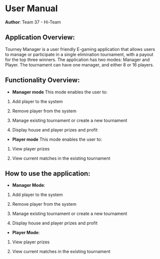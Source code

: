 
# User Manual

**Author**: Team 37 - Hi-Team

## Application Overview:

Tourney Manager is a user friendly E-gaming application that allows users to manage or participate in a single elimination tournament, with a payout for the top three winners. The application has two modes: Manager and Player. The tournament can have one manager, and either 8 or 16 players.

## Functionality Overview:

- **Manager mode**
This mode enables the user to:

1)	Add player to the system


2)	Remove player from the system


3)	Manage existing tournament or create a new tournament

4)	Display house and player prizes and profit

- **Player mode**
This mode enables the user to:

1)	View player prizes

2)	View current matches in the existing tournament

## How to use the application:

- **Manager Mode**:  
1)	Add player to the system


2)	Remove player from the system


3)	Manage existing tournament or create a new tournament

4)	Display house and player prizes and profit

- **Player Mode**:

1)	View player prizes


2)	View current matches in the existing tournament











